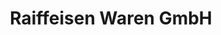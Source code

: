 ---
title: "Raiffeisen Waren GmbH"
url: /witzenhausen/raiffeisen-waren-gmbh/
shop: Landwirtschaftlich
---